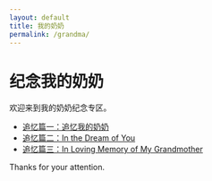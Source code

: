 ```yaml
---
layout: default
title: 我的奶奶
permalink: /grandma/
---
```


# 纪念我的奶奶

欢迎来到我的奶奶纪念专区。

- [追忆篇一：追忆我的奶奶](./article1)
- [追忆篇二：In the Dream of You](./article2)
- [追忆篇三：In Loving Memory of My Grandmother](./article3)

Thanks for your attention.
